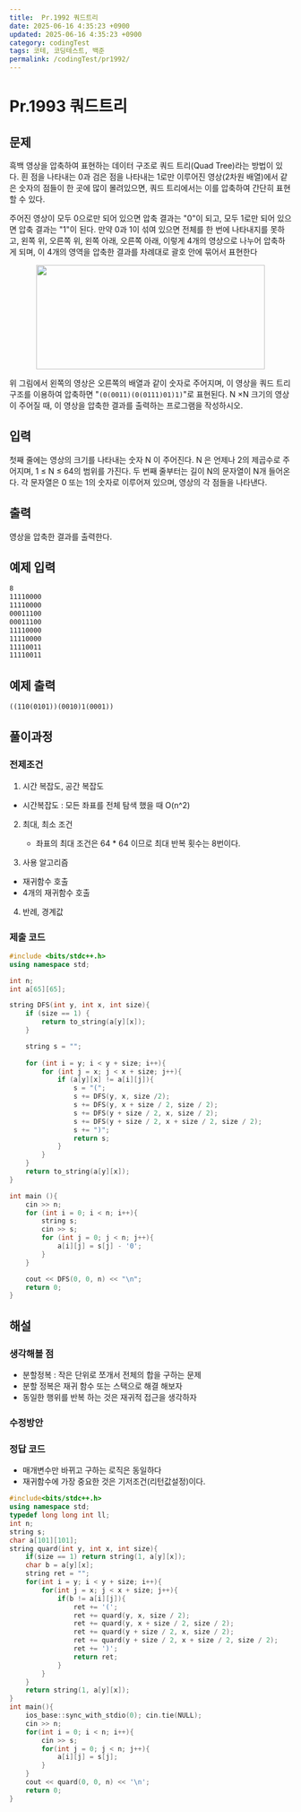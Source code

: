 ```yaml
---
title:  Pr.1992 쿼드트리
date: 2025-06-16 4:35:23 +0900
updated: 2025-06-16 4:35:23 +0900
category: codingTest
tags: 코테, 코딩테스트, 백준
permalink: /codingTest/pr1992/
---
```

# Pr.1993 쿼드트리
## 문제
<p>흑백 영상을 압축하여 표현하는 데이터 구조로 쿼드 트리(Quad Tree)라는 방법이 있다. 흰 점을 나타내는 0과 검은 점을 나타내는 1로만 이루어진 영상(2차원 배열)에서 같은 숫자의 점들이 한 곳에 많이 몰려있으면, 쿼드 트리에서는 이를 압축하여 간단히 표현할 수 있다.</p>

<p>주어진 영상이 모두 0으로만 되어 있으면 압축 결과는 &quot;0&quot;이 되고, 모두 1로만 되어 있으면 압축 결과는 &quot;1&quot;이 된다. 만약 0과 1이 섞여 있으면 전체를 한 번에 나타내지를 못하고, 왼쪽 위, 오른쪽 위, 왼쪽 아래, 오른쪽 아래, 이렇게 4개의 영상으로 나누어 압축하게 되며, 이 4개의 영역을 압축한 결과를 차례대로 괄호 안에 묶어서 표현한다</p>

<p style="text-align: center;"><img alt="" height="186" src="https://www.acmicpc.net/JudgeOnline/upload/201007/qq.png" width="408" /></p>

<p>위 그림에서 왼쪽의 영상은 오른쪽의 배열과 같이 숫자로 주어지며, 이 영상을 쿼드 트리 구조를 이용하여 압축하면 &quot;<code>(0(0011)(0(0111)01)1)</code>&quot;로 표현된다.  N &times;N 크기의 영상이 주어질 때, 이 영상을 압축한 결과를 출력하는 프로그램을 작성하시오.</p>


## 입력
첫째 줄에는 영상의 크기를 나타내는 숫자 N 이 주어진다. N 은 언제나 2의 제곱수로 주어지며, 1 ≤ N ≤ 64의 범위를 가진다. 두 번째 줄부터는 길이 N의 문자열이 N개 들어온다. 각 문자열은 0 또는 1의 숫자로 이루어져 있으며, 영상의 각 점들을 나타낸다.

## 출력
영상을 압축한 결과를 출력한다.

## 예제 입력

```markdown
8
11110000
11110000
00011100
00011100
11110000
11110000
11110011
11110011
```

## 예제 출력

```markdown
((110(0101))(0010)1(0001))
```


## 풀이과정

### 전제조건
1. 시간 복잡도, 공간 복잡도
 - 시간복잡도 : 모든 좌표를 전체 탐색 했을 때 O(n^2)

2. 최대, 최소 조건
   - 좌표의 최대 조건은 64 * 64 이므로 최대 반복 횟수는 8번이다. 
   
3. 사용 알고리즘
  - 재귀함수 호출
  - 4개의 재귀함수 호출

4. 반례, 경계값
  
### 제출 코드

```cpp
#include <bits/stdc++.h>
using namespace std;

int n;
int a[65][65];

string DFS(int y, int x, int size){
    if (size == 1) {
        return to_string(a[y][x]);
    }

    string s = "";
    
    for (int i = y; i < y + size; i++){
        for (int j = x; j < x + size; j++){
            if (a[y][x] != a[i][j]){
                s = "(";
                s += DFS(y, x, size /2);
                s += DFS(y, x + size / 2, size / 2);
                s += DFS(y + size / 2, x, size / 2);
                s += DFS(y + size / 2, x + size / 2, size / 2);
                s += ")";
                return s;
            } 
        }
    }
    return to_string(a[y][x]);
}

int main (){
    cin >> n;
    for (int i = 0; i < n; i++){
        string s;
        cin >> s;
        for (int j = 0; j < n; j++){
            a[i][j] = s[j] - '0';
        }
    }

    cout << DFS(0, 0, n) << "\n";
    return 0;
}
```

## 해설
### 생각해볼 점
  - 분할정복 : 작은 단위로 쪼개서 전체의 합을 구하는 문제
  - 분할 정복은 재귀 함수 또는 스택으로 해결 해보자 
  - 동일한 행위를 반복 하는 것은 재귀적 접근을 생각하자
### 수정방안

### 정답 코드
  - 매개변수만 바뀌고 구하는 로직은 동일하다
  - 재귀함수에 가장 중요한 것은 기저조건(리턴값설정)이다.  

```cpp
#include<bits/stdc++.h>
using namespace std; 
typedef long long int ll;     
int n; 
string s;   
char a[101][101];
string quard(int y, int x, int size){
    if(size == 1) return string(1, a[y][x]); 
    char b = a[y][x]; 
    string ret = "";  
    for(int i = y; i < y + size; i++){
        for(int j = x; j < x + size; j++){ 
            if(b != a[i][j]){ 
                ret += '(';
                ret += quard(y, x, size / 2); 
                ret += quard(y, x + size / 2, size / 2);
                ret += quard(y + size / 2, x, size / 2);
                ret += quard(y + size / 2, x + size / 2, size / 2); 
                ret += ')';
                return ret;  
            }
        } 
    }
    return string(1, a[y][x]); 
}
int main(){
	ios_base::sync_with_stdio(0); cin.tie(NULL);
    cin >> n; 
    for(int i = 0; i < n; i++){
        cin >> s; 
        for(int j = 0; j < n; j++){
            a[i][j] = s[j];
        }
    }
    cout << quard(0, 0, n) << '\n'; 
	return 0; 
}
```


